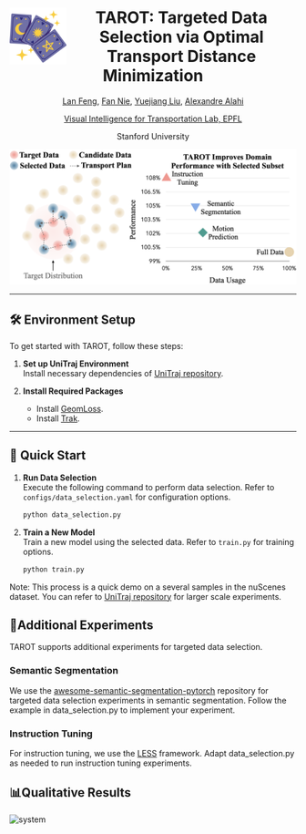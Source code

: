 <div align="center">
<img align="left" width="100" height="100" src="docs/assets/tarot.png" alt="">

# TAROT: Targeted Data Selection via Optimal Transport Distance Minimization
[Lan Feng](https://alan-lanfeng.github.io/), [Fan Nie](https://scholar.google.com/citations?user=o2lsU8YAAAAJ&hl=en), [Yuejiang Liu](https://sites.google.com/view/yuejiangliu/home), [Alexandre Alahi](https://people.epfl.ch/alexandre.alahi?lang=en)

[Visual Intelligence for Transportation Lab, EPFL](https://www.epfl.ch/labs/vita/) 

Stanford University
</div>

![System Overview](docs/assets/pull.png)

---

## 🛠 Environment Setup

To get started with TAROT, follow these steps:

1. **Set up UniTraj Environment**  
   Install necessary dependencies of [UniTraj repository](https://github.com/vita-epfl/UniTraj).

2. **Install Required Packages**  
   - Install [GeomLoss](https://www.kernel-operations.io/geomloss/).  
   - Install [Trak](https://trak.readthedocs.io/en/latest/).

[//]: # (3. **Clone TAROT**  )

[//]: # (   Clone this repository to your local machine.)

[//]: # ()
[//]: # (4. **Download Pretrained AutoBot Checkpoint**  )

[//]: # (   Download the pretrained [AutoBot checkpoint]&#40;https://drive.google.com/file/d/1Xus0EMm1wTfDt5c6_L6cLl4wcIlK6MEL/view?usp=sharing&#41;. Place the checkpoint in `unitraj/unitraj_ckpt`.)

---

## 🚀 Quick Start

1. **Run Data Selection**  
   Execute the following command to perform data selection. Refer to `configs/data_selection.yaml` for configuration options.
   ```bash
   python data_selection.py

2. **Train a New Model**  
   Train a new model using the selected data. Refer to `train.py` for training options.
   ```bash
   python train.py
   
Note: This process is a quick demo on a several samples in the nuScenes dataset. You can refer to [UniTraj repository](https://github.com/vita-epfl/UniTraj) for larger scale experiments.

## 🧪Additional Experiments
TAROT supports additional experiments for targeted data selection.
### Semantic Segmentation
We use the [awesome-semantic-segmentation-pytorch](awesome-semantic-segmentation-pytorch) repository for targeted data selection experiments in semantic segmentation.
Follow the example in data_selection.py to implement your experiment.
### Instruction Tuning
For instruction tuning, we use the [LESS](https://github.com/princeton-nlp/LESS) framework.
Adapt data_selection.py as needed to run instruction tuning experiments.



## 📊Qualitative Results
![system](docs/assets/inf.png)